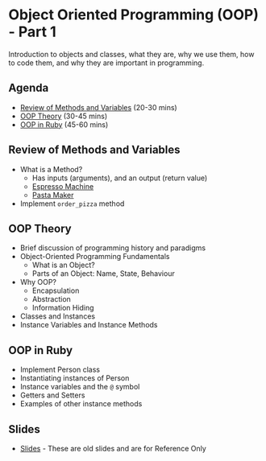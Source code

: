 # Object Oriented Programming (OOP) - Part 1

Introduction to objects and classes, what they are, why we use them, how to code them, and why they are important in programming.

## Agenda

* [Review of Methods and Variables](#review-of-methods-and-variables) (20-30 mins)
* [OOP Theory](#oop-theory) (30-45 mins)
* [OOP in Ruby](#oop-in-ruby) (45-60 mins)

## Review of Methods and Variables

* What is a Method?
  * Has inputs (arguments), and an output (return value)
  * [Espresso Machine](http://guides.hardwaresphere.com/wp-content/uploads/breville-barista-express-alt.jpg)
  * [Pasta Maker](http://www.whatsbestforum.com/attachment.php?attachmentid=23513&d=1448130239)
* Implement `order_pizza` method

## OOP Theory

* Brief discussion of programming history and paradigms
* Object-Oriented Programming Fundamentals
  * What is an Object?
  * Parts of an Object: Name, State, Behaviour
* Why OOP?
  * Encapsulation
  * Abstraction
  * Information Hiding
* Classes and Instances
* Instance Variables and Instance Methods

## OOP in Ruby

* Implement Person class
* Instantiating instances of Person
* Instance variables and the `@` symbol
* Getters and Setters
* Examples of other instance methods

## Slides

* [Slides](http://bitmakerlabs.s3.amazonaws.com/slides/cohort9/Object-Oriented%20Programming.pdf) - These are old slides and are for Reference Only

